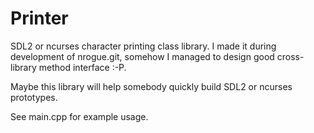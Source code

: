 # Printer
SDL2 or ncurses character printing class library.
I made it during development of nrogue.git, somehow I managed to design good
cross-library method interface :-P.

Maybe this library will help somebody quickly build SDL2 or ncurses prototypes.

See main.cpp for example usage.
